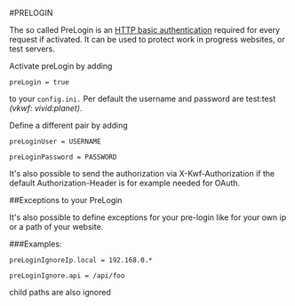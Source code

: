 #PRELOGIN

The so called PreLogin is an [HTTP basic authentication](https://en.wikipedia.org/wiki/Basic_access_authentication) required for every request if activated. 
It can be used to protect work in progress websites, or test servers.

Activate preLogin by adding

`preLogin = true`

to your `config.ini.` Per default the username and password are test:test _(vkwf: vivid:planet)_. 

Define a different pair by adding

`preLoginUser = USERNAME`

`preLoginPassword = PASSWORD`

It's also possible to send the authorization via X-Kwf-Authorization if the default Authorization-Header is for example needed for OAuth.

##Exceptions to your PreLogin

It's also possible to define exceptions for your pre-login like for your own ip or a path of your website.

###Examples:

`preLoginIgnoreIp.local = 192.168.0.*`

`preLoginIgnore.api = /api/foo`

child paths are also ignored

